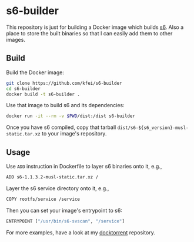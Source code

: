 # s6-builder

This repository is just for building a Docker image which builds
[s6](http://skarnet.org/software/s6/). Also a place to store the built binaries
so that I can easily add them to other images.

## Build

Build the Docker image:
```bash
git clone https://github.com/kfei/s6-builder
cd s6-builder
docker build -t s6-builder .
```

Use that image to build s6 and its dependencies:
```bash
docker run -it --rm -v $PWD/dist:/dist s6-builder
```
Once you have s6 compiled, copy that tarball
`dist/s6-${s6_version}-musl-static.tar.xz` to your image's repository.

## Usage

Use `ADD` instruction in Dockerfile to layer s6 binaries onto it, e.g.,
```bash
ADD s6-1.1.3.2-musl-static.tar.xz /
```

Layer the s6 service directory onto it, e.g.,
```bash
COPY rootfs/service /service
```

Then you can set your image's entrypoint to s6:
```bash
ENTRYPOINT ["/usr/bin/s6-svscan", "/service"]
```

For more examples, have a look at my
[docktorrent](https://github.com/kfei/docktorrent) repository.
